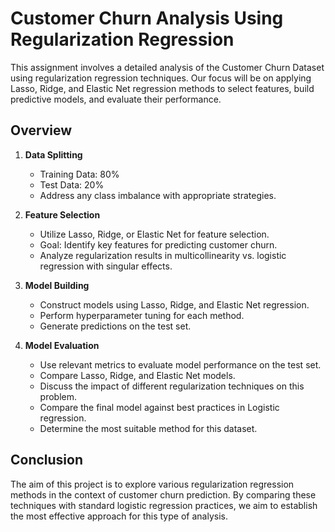 # Customer Churn Analysis Using Regularization Regression

This assignment involves a detailed analysis of the Customer Churn Dataset using regularization regression techniques. Our focus will be on applying Lasso, Ridge, and Elastic Net regression methods to select features, build predictive models, and evaluate their performance.

## Overview

1. **Data Splitting**
    - Training Data: 80%
    - Test Data: 20%
    - Address any class imbalance with appropriate strategies.

2. **Feature Selection**
    - Utilize Lasso, Ridge, or Elastic Net for feature selection.
    - Goal: Identify key features for predicting customer churn.
    - Analyze regularization results in multicollinearity vs. logistic regression with singular effects.

3. **Model Building**
    - Construct models using Lasso, Ridge, and Elastic Net regression.
    - Perform hyperparameter tuning for each method.
    - Generate predictions on the test set.

4. **Model Evaluation**
    - Use relevant metrics to evaluate model performance on the test set.
    - Compare Lasso, Ridge, and Elastic Net models.
    - Discuss the impact of different regularization techniques on this problem.
    - Compare the final model against best practices in Logistic regression.
    - Determine the most suitable method for this dataset.

## Conclusion

The aim of this project is to explore various regularization regression methods in the context of customer churn prediction. By comparing these techniques with standard logistic regression practices, we aim to establish the most effective approach for this type of analysis.
